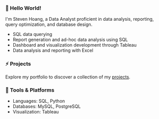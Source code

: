 ### 🚀 Hello World!

<!--
**stevenhoang713/stevenhoang713** is a ✨ _special_ ✨ repository because its `README.md` (this file) appears on your GitHub profile.

Here are some ideas to get you started:

- 🔭 I’m currently working on ...
- 🌱 I’m currently learning ...
- 👯 I’m looking to collaborate on ...
- 🤔 I’m looking for help with ...
- 💬 Ask me about ...
- 📫 How to reach me: ...
- 😄 Pronouns: ...
- ⚡ Fun fact: ...
-->
I'm Steven Hoang, a Data Analyst proficient in data analysis, reporting, query optimization, and database design. 

- SQL data querying
- Report generation and ad-hoc data analysis using SQL
- Dashboard and visualization development through Tableau
- Data analysis and reporting with Excel

### ⚡ Projects 

Explore my portfolio to discover a collection of my [projects](https://github.com/stevenhoang713/Portfolio).

### 🔧 Tools & Platforms

- Languages: SQL, Python
- Databases: MySQL, PostgreSQL
- Visualization: Tableau 
